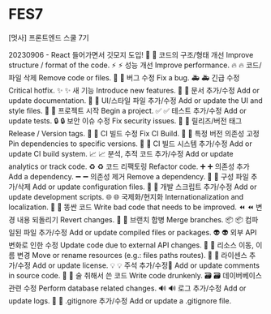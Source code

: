 # FES7
[멋사] 프론트엔드 스쿨 7기

20230906 - React 들어가면서 깃모지 도입!
🎨	:art:	코드의 구조/형태 개선	Improve structure / format of the code.
⚡️	:zap:	성능 개선	Improve performance.
🔥	:fire:	코드/파일 삭제	Remove code or files.
🐛	:bug:	버그 수정	Fix a bug.
🚑	:ambulance:	긴급 수정	Critical hotfix.
✨	:sparkles:	새 기능	Introduce new features.
📝	:memo:	문서 추가/수정	Add or update documentation.
💄	:lipstick:	UI/스타일 파일 추가/수정	Add or update the UI and style files.
🎉	:tada:	프로젝트 시작	Begin a project.
✅	:white_check_mark:	테스트 추가/수정	Add or update tests.
🔒	:lock:	보안 이슈 수정	Fix security issues.
🔖	:bookmark:	릴리즈/버전 태그	Release / Version tags.
💚	:green_heart:	CI 빌드 수정	Fix CI Build.
📌	:pushpin:	특정 버전 의존성 고정	Pin dependencies to specific versions.
👷	:construction_worker:	CI 빌드 시스템 추가/수정	Add or update CI build system.
📈	:chart_with_upwards_trend:	분석, 추적 코드 추가/수정	Add or update analytics or track code.
♻️	:recycle:	코드 리팩토링	Refactor code.
➕	:heavy_plus_sign:	의존성 추가	Add a dependency.
➖	:heavy_minus_sign:	의존성 제거	Remove a dependency.
🔧	:wrench:	구성 파일 추가/삭제	Add or update configuration files.
🔨	:hammer:	개발 스크립트 추가/수정	Add or update development scripts.
🌐	:globe_with_meridians:	국제화/현지화	Internationalization and localization.
💩	:poop:	똥싼 코드	Write bad code that needs to be improved.
⏪	:rewind:	변경 내용 되돌리기	Revert changes.
🔀	:twisted_rightwards_arrows:	브랜치 합병	Merge branches.
📦	:package:	컴파일된 파일 추가/수정	Add or update compiled files or packages.
👽	:alien:	외부 API 변화로 인한 수정	Update code due to external API changes.
🚚	:truck:	리소스 이동, 이름 변경	Move or rename resources (e.g.: files paths routes).
📄	:page_facing_up:	라이센스 추가/수정	Add or update license.
💡	:bulb:	주석 추가/수정	Add or update comments in source code.
🍻	:beers:	술 취해서 쓴 코드	Write code drunkenly.
🗃	:card_file_box:	데이버베이스 관련 수정	Perform database related changes.
🔊	:loud_sound:	로그 추가/수정	Add or update logs.
🙈	:see_no_evil:	.gitignore 추가/수정	Add or update a .gitignore file.